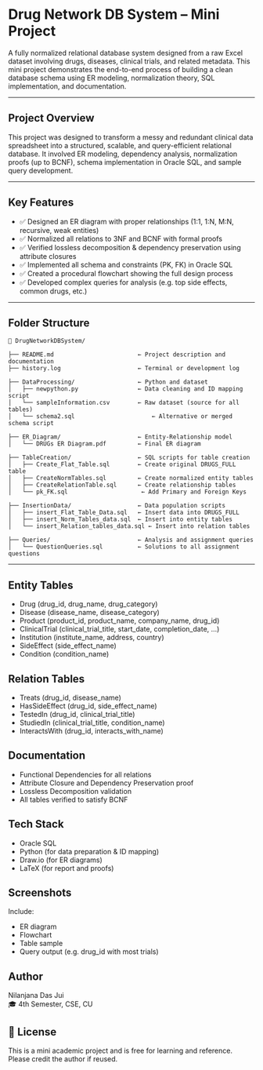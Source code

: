 #  Drug Network DB System – Mini Project

A fully normalized relational database system designed from a raw Excel dataset involving drugs, diseases, clinical trials, and related metadata. This mini project demonstrates the end-to-end process of building a clean database schema using ER modeling, normalization theory, SQL implementation, and documentation.

---

## Project Overview

This project was designed to transform a messy and redundant clinical data spreadsheet into a structured, scalable, and query-efficient relational database. It involved ER modeling, dependency analysis, normalization proofs (up to BCNF), schema implementation in Oracle SQL, and sample query development.

---

## Key Features

- ✅ Designed an ER diagram with proper relationships (1:1, 1:N, M:N, recursive, weak entities)
- ✅ Normalized all relations to 3NF and BCNF with formal proofs
- ✅ Verified lossless decomposition & dependency preservation using attribute closures
- ✅ Implemented all schema and constraints (PK, FK) in Oracle SQL
- ✅ Created a procedural flowchart showing the full design process
- ✅ Developed complex queries for analysis (e.g. top side effects, common drugs, etc.)

---

## Folder Structure
```plaintext
📁 DrugNetworkDBSystem/

├── README.md                        ← Project description and documentation  
├── history.log                      ← Terminal or development log  

├── DataProcessing/                  ← Python and dataset
│   ├── newpython.py                 ← Data cleaning and ID mapping script  
│   └── sampleInformation.csv        ← Raw dataset (source for all tables)
│   └── schema2.sql                      ← Alternative or merged schema script

├── ER_Diagram/                      ← Entity-Relationship model
│   └── DRUGs ER Diagram.pdf         ← Final ER diagram  

├── TableCreation/                   ← SQL scripts for table creation  
│   ├── Create_Flat_Table.sql        ← Create original DRUGS_FULL table  
│   ├── CreateNormTables.sql         ← Create normalized entity tables  
│   ├── CreateRelationTable.sql      ← Create relationship tables  
│   └── pk_FK.sql                     ← Add Primary and Foreign Keys  

├── InsertionData/                   ← Data population scripts  
│   ├── insert_Flat_Table_Data.sql   ← Insert data into DRUGS_FULL  
│   ├── insert_Norm_Tables_data.sql  ← Insert into entity tables  
│   └── insert_Relation_tables_data.sql ← Insert into relation tables  

├── Queries/                         ← Analysis and assignment queries  
│   └── QuestionQueries.sql          ← Solutions to all assignment questions  

```

---

## Entity Tables

- Drug (drug_id, drug_name, drug_category)  
- Disease (disease_name, disease_category)  
- Product (product_id, product_name, company_name, drug_id)  
- ClinicalTrial (clinical_trial_title, start_date, completion_date, ...)  
- Institution (institute_name, address, country)  
- SideEffect (side_effect_name)  
- Condition (condition_name)

## Relation Tables

- Treats (drug_id, disease_name)  
- HasSideEffect (drug_id, side_effect_name)  
- TestedIn (drug_id, clinical_trial_title)  
- StudiedIn (clinical_trial_title, condition_name)  
- InteractsWith (drug_id, interacts_with_name)

## Documentation

- Functional Dependencies for all relations  
- Attribute Closure and Dependency Preservation proof  
- Lossless Decomposition validation  
- All tables verified to satisfy BCNF

## Tech Stack

- Oracle SQL  
- Python (for data preparation & ID mapping)  
- Draw.io (for ER diagrams)  
- LaTeX (for report and proofs)

##  Screenshots

Include:
- ER diagram  
- Flowchart  
- Table sample  
- Query output (e.g. drug_id with most trials)

## Author

Nilanjana Das Jui  
🎓 4th Semester, CSE, CU

## 📎 License

This is a mini academic project and is free for learning and reference. Please credit the author if reused.


